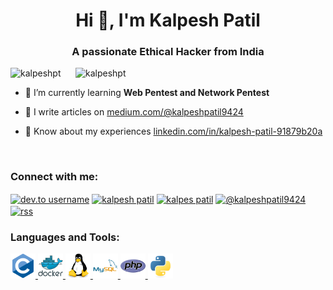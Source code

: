 <h1 align="center">Hi 👋, I'm Kalpesh Patil</h1>
<h3 align="center">A passionate Ethical Hacker from India</h3>
<img align="right" alt="kalpeshpt" width="400" src="https://github.com/Kalpeshpt/Kalpesh_Patil/blob/main/758T.gif"  /> </p>

<p align="left"> <img src="https://komarev.com/ghpvc/?username=kalpeshpt&label=Profile%20views&color=0e75b6&style=flat" alt="kalpeshpt" /> </p>
<p align="right" alt="kalpeshpt" width="400" src="https://github.com/Kalpeshpt/Kalpesh-patil/blob/main/81RG.gif"  /> </p>

- 🌱 I’m currently learning **Web Pentest and Network Pentest**

- 📝 I write articles on [medium.com/@kalpeshpatil9424](medium.com/@kalpeshpatil9424)

- 📄 Know about my experiences [linkedin.com/in/kalpesh-patil-91879b20a](linkedin.com/in/kalpesh-patil-91879b20a)


<!-- BLOG-POST-LIST:START -->
<!-- BLOG-POST-LIST:END -->
<br/>
<h3 align="left">Connect with me:</h3>
<p align="left">
<a href="https://dev.to/dev.to username" target="blank"><img align="center" src="https://raw.githubusercontent.com/rahuldkjain/github-profile-readme-generator/master/src/images/icons/Social/devto.svg" alt="dev.to username" height="30" width="40" /></a>
<a href="https://linkedin.com/in/kalpesh patil" target="blank"><img align="center" src="https://raw.githubusercontent.com/rahuldkjain/github-profile-readme-generator/master/src/images/icons/Social/linked-in-alt.svg" alt="kalpesh patil" height="30" width="40" /></a>
<a href="https://fb.com/kalpes patil" target="blank"><img align="center" src="https://raw.githubusercontent.com/rahuldkjain/github-profile-readme-generator/master/src/images/icons/Social/facebook.svg" alt="kalpes patil" height="30" width="40" /></a>
<a href="https://medium.com/@kalpeshpatil9424" target="blank"><img align="center" src="https://raw.githubusercontent.com/rahuldkjain/github-profile-readme-generator/master/src/images/icons/Social/medium.svg" alt="@kalpeshpatil9424" height="30" width="40" /></a>
<a href="/rss" target="blank"><img align="center" src="https://raw.githubusercontent.com/rahuldkjain/github-profile-readme-generator/master/src/images/icons/Social/rss.svg" alt="rss" height="30" width="40" /></a>
</p>


<h3 align="left">Languages and Tools:</h3>
<p align="left"> <a href="https://www.cprogramming.com/" target="_blank" rel="noreferrer"> <img src="https://raw.githubusercontent.com/devicons/devicon/master/icons/c/c-original.svg" alt="c" width="40" height="40"/> </a> <a href="https://www.docker.com/" target="_blank" rel="noreferrer"> <img src="https://raw.githubusercontent.com/devicons/devicon/master/icons/docker/docker-original-wordmark.svg" alt="docker" width="40" height="40"/> </a> <a href="https://www.linux.org/" target="_blank" rel="noreferrer"> <img src="https://raw.githubusercontent.com/devicons/devicon/master/icons/linux/linux-original.svg" alt="linux" width="40" height="40"/> </a> <a href="https://www.mysql.com/" target="_blank" rel="noreferrer"> <img src="https://raw.githubusercontent.com/devicons/devicon/master/icons/mysql/mysql-original-wordmark.svg" alt="mysql" width="40" height="40"/> </a> <a href="https://www.php.net" target="_blank" rel="noreferrer"> <img src="https://raw.githubusercontent.com/devicons/devicon/master/icons/php/php-original.svg" alt="php" width="40" height="40"/> </a> <a href="https://www.python.org" target="_blank" rel="noreferrer"> <img src="https://raw.githubusercontent.com/devicons/devicon/master/icons/python/python-original.svg" alt="python" width="40" height="40"/> </a> </p>
